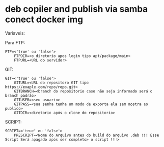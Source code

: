 # deb copiler and publish via samba conect docker img

Variaveis:

Para FTP:
```shell
FTP=<'true' ou 'false'>
    FTPDIR=<o diretorio apos login tipo apt/package/main>
    FTPURL=<URL do servidor>
```

GIT:
```shell
GIT=<'true' ou 'false'>
    GITURL=<URL do repositoro GIT tipo https://exaple.com/repo/repo.git>
    GITBRANCH=<branch do repositorio caso não seja informado será o branch padrão>
    GITUSER=<seu usuario>
    GITPASS=<sua senha tenha um modo de exporta ela sem mostra ao publico>
    GITDIR=<diretorio após o clone do repositorio>
```
SCRIPT:
```shell
SCRIPT=<'true' ou 'false'>
    PRESCRIPT=<Nome do Arquivo antes do build do arquivo .deb !!! Esse Script Será apagado após ser completo> o script !!!>
```